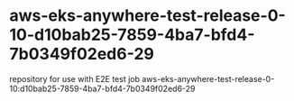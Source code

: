 # aws-eks-anywhere-test-release-0-10-d10bab25-7859-4ba7-bfd4-7b0349f02ed6-29
repository for use with E2E test job aws-eks-anywhere-test-release-0-10:d10bab25-7859-4ba7-bfd4-7b0349f02ed6-29

